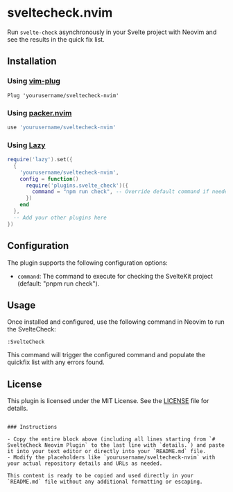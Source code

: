 # sveltecheck.nvim

Run `svelte-check` asynchronously in your Svelte project with Neovim and see the results in the quick fix list.

## Installation

### Using [vim-plug](https://github.com/junegunn/vim-plug)

```vim
Plug 'yourusername/sveltecheck-nvim'
```

### Using [packer.nvim](https://github.com/wbthomason/packer.nvim)

```lua
use 'yourusername/sveltecheck-nvim'
```

### Using [Lazy](https://github.com/folke/lazy.nvim)

```lua
require('lazy').set({
  {
    'yourusername/sveltecheck-nvim',
    config = function()
      require('plugins.svelte_check')({
        command = "npm run check", -- Override default command if needed
      })
    end
  },
  -- Add your other plugins here
})
```

## Configuration

The plugin supports the following configuration options:

- `command`: The command to execute for checking the SvelteKit project (default: "pnpm run check").

## Usage

Once installed and configured, use the following command in Neovim to run the SvelteCheck:

```vim
:SvelteCheck
```

This command will trigger the configured command and populate the quickfix list with any errors found.

## License

This plugin is licensed under the MIT License. See the [LICENSE](LICENSE) file for details.

```

### Instructions

- Copy the entire block above (including all lines starting from `# SvelteCheck Neovim Plugin` to the last line with `details.`) and paste it into your text editor or directly into your `README.md` file.
- Modify the placeholders like `yourusername/sveltecheck-nvim` with your actual repository details and URLs as needed.

This content is ready to be copied and used directly in your `README.md` file without any additional formatting or escaping.
```
